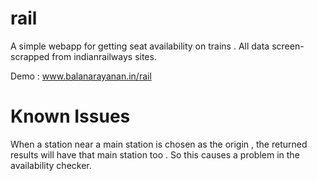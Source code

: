 rail
====

A simple webapp for getting seat availability on trains . 
All data screen-scrapped from indianrailways sites.

Demo : www.balanarayanan.in/rail


Known Issues
=================
When a station near a main station is chosen as the origin , the returned results will have that main station too . So this causes a problem in the availability checker. 
